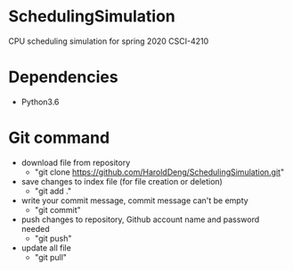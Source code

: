# SchedulingSimulation
CPU scheduling simulation for spring 2020 CSCI-4210
# Dependencies
- Python3.6

# Git command
- download file from repository
  - "git clone https://github.com/HaroldDeng/SchedulingSimulation.git"
- save changes to index file (for file creation or deletion)
  - "git add ."
- write your commit message, commit message can't be empty
  - "git commit"
- push changes to repository, Github account name and password needed
  - "git push"
- update all file
  - "git pull"
